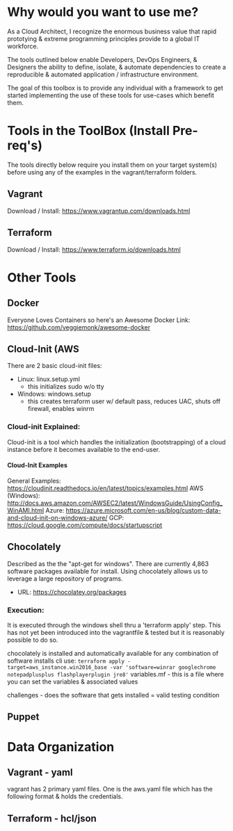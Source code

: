 # Why would you want to use me?

As a Cloud Architect, I recognize the enormous business value that rapid 
prototying & extreme programming principles provide to a global IT 
workforce. 

The tools outlined below enable Developers, DevOps Engineers, &
Designers the ability to define, isolate, & automate dependencies to 
create a reproducible & automated application / infrastructure 
environment.  

The goal of this toolbox is to provide any individual with a framework
to get started implementing the use of these tools for use-cases which
benefit them.

# Tools in the ToolBox (Install Pre-req's)
The tools directly below require you install them on your target system(s)
before using any of the examples in the vagrant/terraform folders.

## Vagrant 
Download / Install: https://www.vagrantup.com/downloads.html

## Terraform
Download / Install: https://www.terraform.io/downloads.html


# Other Tools
## Docker
Everyone Loves Containers so here's an Awesome Docker Link: 
https://github.com/veggiemonk/awesome-docker

## Cloud-Init (AWS
There are 2 basic cloud-init files: 
  * Linux: linux.setup.yml
    - this initializes sudo w/o tty 
  * Windows: windows.setup
    - this creates terraform user w/ default pass, reduces UAC, shuts off firewall, enables winrm
  
### Cloud-init Explained:
Cloud-init is a tool which handles the initialization (bootstrapping) of 
a cloud instance before it becomes available to the end-user.  

#### Cloud-Init Examples
General Examples: https://cloudinit.readthedocs.io/en/latest/topics/examples.html
AWS (Windows): http://docs.aws.amazon.com/AWSEC2/latest/WindowsGuide/UsingConfig_WinAMI.html 
Azure: https://azure.microsoft.com/en-us/blog/custom-data-and-cloud-init-on-windows-azure/
GCP: https://cloud.google.com/compute/docs/startupscript
    



## Chocolately  
Described as the the "apt-get for windows".  There are currently 4,863 
software packages available for install.  Using chocolately allows us to
leverage a large repository of programs.  

* URL: https://chocolatey.org/packages



### Execution:
It is executed through the windows shell thru a 'terraform apply' step. 
This has not yet been introduced into the vagrantfile & tested but it is
reasonably possible to do so.
 

chocolately is installed and automatically available for any combination of software installs
cli use: ```terraform apply -target=aws_instance.win2016_base -var 'software=winrar googlechrome notepadplusplus flashplayerplugin jre8'```
variables.mf - this is a file where you can set the variables & associated values


challenges - does the software that gets installed = valid testing condition

## Puppet


# Data Organization

## Vagrant - yaml

vagrant has 2 primary yaml files.  One is the aws.yaml file which has the following format & holds the credentials.

## Terraform - hcl/json 
